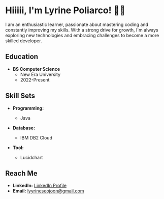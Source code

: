 # Hiiiii, I'm Lyrine Poliarco! 👋🖤

I am an enthusiastic learner, passionate about mastering coding and constantly improving my skills. With a strong drive for growth, I'm always exploring new technologies and embracing challenges to become a more skilled developer.

## Education

- **BS Computer Science**
  - New Era University
  - 2022-Present



## Skill Sets

- **Programming:**
  - Java

- **Database:**
  - IBM DB2 Cloud

- **Tool:**
  - Lucidchart
 
 

## Reach Me

- **LinkedIn:** [LinkedIn Profile](https://www.linkedin.com/in/lyrine-poliarco-076780191?lipi=urn%3Ali%3Apage%3Ad_flagship3_profile_view_base_contact_details%3BT0JmIjp%2FRTe7ilwqJjB%2FEw%3D%3D    )
- **Email:** lyyrineseojoon@gmail.com

